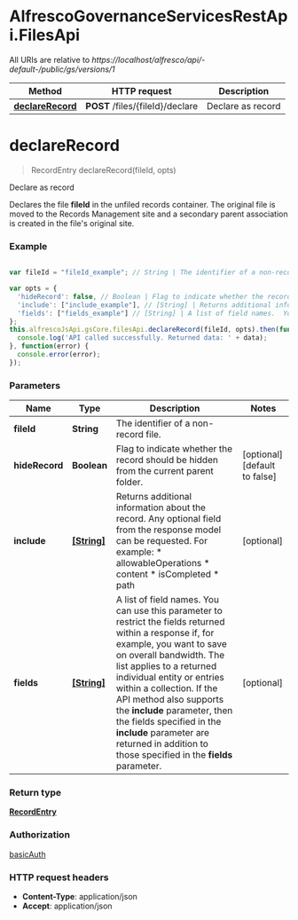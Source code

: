 # AlfrescoGovernanceServicesRestApi.FilesApi

All URIs are relative to *https://localhost/alfresco/api/-default-/public/gs/versions/1*

Method | HTTP request | Description
------------- | ------------- | -------------
[**declareRecord**](FilesApi.md#declareRecord) | **POST** /files/{fileId}/declare | Declare as record


<a name="declareRecord"></a>
# **declareRecord**
> RecordEntry declareRecord(fileId, opts)

Declare as record

Declares the file **fileId** in the unfiled records container. The original file is moved to the Records Management site and a secondary parent association is created in the file&#39;s original site.

### Example
```javascript

var fileId = "fileId_example"; // String | The identifier of a non-record file.

var opts = { 
  'hideRecord': false, // Boolean | Flag to indicate whether the record should be hidden from the current parent folder.
  'include': ["include_example"], // [String] | Returns additional information about the record. Any optional field from the response model can be requested. For example: * allowableOperations * content * isCompleted * path 
  'fields': ["fields_example"] // [String] | A list of field names.  You can use this parameter to restrict the fields returned within a response if, for example, you want to save on overall bandwidth.  The list applies to a returned individual entity or entries within a collection.  If the API method also supports the **include** parameter, then the fields specified in the **include** parameter are returned in addition to those specified in the **fields** parameter. 
};
this.alfrescoJsApi.gsCore.filesApi.declareRecord(fileId, opts).then(function(data) {
  console.log('API called successfully. Returned data: ' + data);
}, function(error) {
  console.error(error);
});

```

### Parameters

Name | Type | Description  | Notes
------------- | ------------- | ------------- | -------------
 **fileId** | **String**| The identifier of a non-record file. | 
 **hideRecord** | **Boolean**| Flag to indicate whether the record should be hidden from the current parent folder. | [optional] [default to false]
 **include** | [**[String]**](String.md)| Returns additional information about the record. Any optional field from the response model can be requested. For example: * allowableOperations * content * isCompleted * path  | [optional] 
 **fields** | [**[String]**](String.md)| A list of field names.  You can use this parameter to restrict the fields returned within a response if, for example, you want to save on overall bandwidth.  The list applies to a returned individual entity or entries within a collection.  If the API method also supports the **include** parameter, then the fields specified in the **include** parameter are returned in addition to those specified in the **fields** parameter.  | [optional] 

### Return type

[**RecordEntry**](RecordEntry.md)

### Authorization

[basicAuth](../README.md#basicAuth)

### HTTP request headers

 - **Content-Type**: application/json
 - **Accept**: application/json

